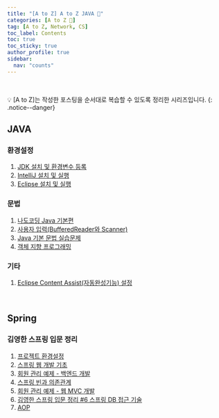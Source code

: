 ```yaml
---
title: "[A to Z] A to Z JAVA 💛"
categories: [A to Z 📌]
tag: [A to Z, Network, CS]
toc_label: Contents
toc: true
toc_sticky: true
author_profile: true
sidebar:
  nav: "counts"
---
```


<br>

💡 [A to Z]는 작성한 포스팅을 순서대로 복습할 수 있도록 정리한 시리즈입니다.
{: .notice--danger}

## JAVA

### 환경설정

1. [JDK 설치 및 환경변수 등록](https://mynamesieun.github.io/java/JDK-%EC%84%A4%EC%B9%98-%EB%B0%8F-%ED%99%98%EA%B2%BD%EB%B3%80%EC%88%98-%EB%93%B1%EB%A1%9D/)
2. [IntelliJ 설치 및 실행](https://mynamesieun.github.io/java/IntelliJ-%EC%84%A4%EC%B9%98-%EB%B0%8F-%EC%8B%A4%ED%96%89/)
3. [Eclipse 설치 및 실행](https://mynamesieun.github.io/java/Eclipse-%EC%84%A4%EC%B9%98-%EB%B0%8F-%EC%8B%A4%ED%96%89/)

### 문법

1. [나도코딩 Java 기본편](https://mynamesieun.github.io/java/%EB%82%98%EB%8F%84%EC%BD%94%EB%94%A9-Java-%EA%B8%B0%EB%B3%B8%ED%8E%B8/)
2. [사용자 입력(BufferedReader와 Scanner)](<https://mynamesieun.github.io/java/%EC%82%AC%EC%9A%A9%EC%9E%90-%EC%9E%85%EB%A0%A5(bufferedReader%EC%99%80-Scanner)/>)
3. [Java 기본 문법 실습문제](https://mynamesieun.github.io/java/Java-%EA%B8%B0%EB%B3%B8-%EB%AC%B8%EB%B2%95-%EC%8B%A4%EC%8A%B5%EB%AC%B8%EC%A0%9C/)
4. [객체 지향 프로그래밍](https://mynamesieun.github.io/java/%EA%B0%9D%EC%B2%B4-%EC%A7%80%ED%96%A5-%ED%94%84%EB%A1%9C%EA%B7%B8%EB%9E%98%EB%B0%8D/)

### 기타

1. [Eclipse Content Assist(자동완성기능) 설정](<https://mynamesieun.github.io/java/Eclipse-Content-Assist(%EC%9E%90%EB%8F%99%EC%99%84%EC%84%B1%EA%B8%B0%EB%8A%A5)-%EC%84%A4%EC%A0%95/>)

<br>

## Spring

### 김영한 스프링 입문 정리

1. [프로젝트 환경설정](https://mynamesieun.github.io/java/%EA%B9%80%EC%98%81%ED%95%9C-%EC%8A%A4%ED%94%84%EB%A7%81-%EC%9E%85%EB%AC%B8-%EC%A0%95%EB%A6%AC-1-%ED%94%84%EB%A1%9C%EC%A0%9D%ED%8A%B8-%ED%99%98%EA%B2%BD%EC%84%A4%EC%A0%95/)
2. [스프링 웹 개발 기초](https://mynamesieun.github.io/java/%EA%B9%80%EC%98%81%ED%95%9C-%EC%8A%A4%ED%94%84%EB%A7%81-%EC%9E%85%EB%AC%B8-%EC%A0%95%EB%A6%AC-2-%EC%8A%A4%ED%94%84%EB%A7%81-%EC%9B%B9-%EA%B0%9C%EB%B0%9C-%EA%B8%B0%EC%B4%88/)
3. [회원 관리 예제 - 백엔드 개발](https://mynamesieun.github.io/java/%EA%B9%80%EC%98%81%ED%95%9C-%EC%8A%A4%ED%94%84%EB%A7%81-%EC%9E%85%EB%AC%B8-%EC%A0%95%EB%A6%AC-3-%ED%9A%8C%EC%9B%90-%EA%B4%80%EB%A6%AC-%EC%98%88%EC%A0%9C-%EB%B0%B1%EC%97%94%EB%93%9C-%EA%B0%9C%EB%B0%9C/)
4. [스프링 빈과 의존관계](https://mynamesieun.github.io/java/%EA%B9%80%EC%98%81%ED%95%9C-%EC%8A%A4%ED%94%84%EB%A7%81-%EC%9E%85%EB%AC%B8-%EC%A0%95%EB%A6%AC-4-%EC%8A%A4%ED%94%84%EB%A7%81-%EB%B9%88%EA%B3%BC-%EC%9D%98%EC%A1%B4%EA%B4%80%EA%B3%84/)
5. [회원 관리 예제 - 웹 MVC 개발](https://mynamesieun.github.io/java/%EA%B9%80%EC%98%81%ED%95%9C-%EC%8A%A4%ED%94%84%EB%A7%81-%EC%9E%85%EB%AC%B8-%EC%A0%95%EB%A6%AC-5-%ED%9A%8C%EC%9B%90-%EA%B4%80%EB%A6%AC-%EC%98%88%EC%A0%9C-%EC%9B%B9-MVC-%EA%B0%9C%EB%B0%9C/)
6. [김영한 스프링 입문 정리 #6 스프링 DB 접근 기술](https://mynamesieun.github.io/java/%EA%B9%80%EC%98%81%ED%95%9C-%EC%8A%A4%ED%94%84%EB%A7%81-%EC%9E%85%EB%AC%B8-%EC%A0%95%EB%A6%AC-6-%EC%8A%A4%ED%94%84%EB%A7%81-DB-%EC%A0%91%EA%B7%BC-%EA%B8%B0%EC%88%A0/)
7. [AOP](https://mynamesieun.github.io/java/%EA%B9%80%EC%98%81%ED%95%9C-%EC%8A%A4%ED%94%84%EB%A7%81-%EC%9E%85%EB%AC%B8-%EC%A0%95%EB%A6%AC-7-AOP/)

<br>
